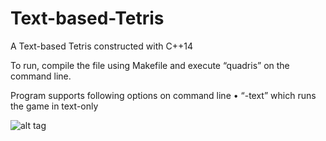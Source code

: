 # Text-based-Tetris
A Text-based Tetris constructed with C++14
 
To run, compile the file using Makefile and execute “quadris” on the command line.

Program supports following options on command line
•	“-text” which runs the game in text-only

![alt tag](http://url/to/img.png)
 
